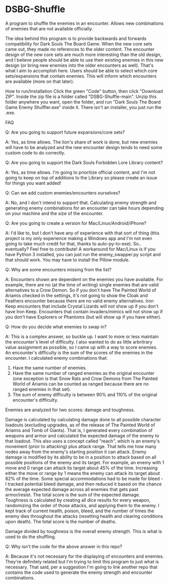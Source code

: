 # DSBG-Shuffle
A program to shuffle the enemies in an encounter.  Allows new combinations of enemies that are not available officially.

The idea behind this program is to provide backwards and forwards compatibility for Dark Souls The Board Game.  When the new core sets came out, they made no references to the older content. The encounter design of the new core sets are much more interesting than the old design, and I believe people should be able to use their existing enemies in this new design (or bring new enemies into the older encounters as well).  That's what I aim to accomplish here.  Users should be able to select which core sets/expansions that contain enemies.  This will inform which encounters are available (more on that later).



How to run/Installation
Click the green "Code" button, then click "Download ZIP".  Inside the zip file is a folder called "DSBG-Shuffle-main".  Unzip this folder anywhere you want, open the folder, and run "Dark Souls The Board Game Enemy Shuffler.exe" inside it.  There isn't an installer, you just run the .exe.


FAQ

Q: Are you going to support future expansions/core sets?

A: Yes, as time allows.  The lion's share of work is done, but new enemies will have to be analyzed and the new encounter design tends to need some custom code to do correctly.


Q: Are you going to support the Dark Souls Forbidden Lore Library content?

A: Yes, as time allows.  I'm going to prioritize official content, and I'm not going to keep on top of additions to the Library so please create an issue for things you want added!

Q: Can we add custom enemies/encounters ourselves?

A: No, and I don't intend to support that.  Calculating enemy strength and generating enemy combinations for an encounter can take hours depending on your machine and the size of the encounter.


Q: Are you going to create a version for Mac/Linux/Android/iPhone?

A: I'd like to, but I don't have any of experience with that sort of thing (this project is my only experience making a Windows app and I'm not even going to take much credit for that, thanks to auto-py-to-exe).  So.. eventually?  Feel free to contribute!  A workaround for Mac/Linux is if you have Python 3 installed, you can just run the enemy_swapper.py script and that should work.  You may have to install the Pillow module.


Q: Why are some encounters missing from the list?

A: Encounters shown are dependent on the enemies you have available.  For example, there are no (at the time of writing) single enemies that are valid alternatives to a Crow Demon.  So if you don't have The Painted World of Ariamis checked in the settings, it's not going to show the Cloak and Feathers encounter because there are no valid enemy alternatives.  Iron Keep encounters that include Crystal Lizards will not show up if you don't have Iron Keep.  Encounters that contain invaders/mimics will not show up if you don't have Explorers or Phantoms (but will show up if you have either).


Q: How do you decide what enemies to swap in?

A: This is a complex answer, so buckle up.  I want to more or less maintain the encounter's level of difficulty.  I also wanted to do as little arbritrary value assignment as possible, so I came up with a way to score enemies.  An encounter's difficulty is the sum of the scores of the enemies in the encounter.  I calculated enemy combinations that:
  1. Have the same number of enemies.
  2. Have the same number of ranged enemies as the original encounter (one exception is that Snow Rats and Crow Demons from The Painted World of Ariamis can be counted as ranged because there are no ranged enemies in that set).
  3. The sum of enemy difficulty is between 90% and 110% of the original encounter's difficulty.

Enemies are analyzed for two scores: damage and toughness.

Damage is calculated by calculating damage done to all possible character loadouts (excluding upgrades, as of the release of The Painted World of Ariamis and Tomb of Giants).  That is, I generated every combination of weapons and armor and calculated the expected damage of the enemy to that loadout.  This also uses a concept called "reach", which is an enemy's movement (prior to attacking) plus attack range.  That tells me how many nodes away from the enemy's starting position it can attack.  Enemy damage is modified by its ability to be in a position to attack based on all possible positions of the enemy and its target.  For example, an enemy with 1 move and 0 range can attack its target about 45% of the time.  Increasing either the move or range by 1 means the enemy can attack its target about 82% of the time.  Some special accommodations had to be made for bleed - I tracked potential bleed damage, and then reduced it based on the chance the average expected damage across all enemies that gets past armor/resist.  The total score is the sum of the expected damage.
Toughness is calculated by creating all dice results for every weapon, randomizing the order of those attacks, and applying them to the enemy.  I kept track of current health, poison, bleed, and the number of times the enemy dies throughout the attacks (resetting health and clearing conditions upon death).  The total score is the number of deaths.

Damage divided by toughness is the overall enemy strength.  This is what is used to do the shuffling.


Q: Why isn't the code for the above answer in this repo?

A: Because it's not necessary for the displaying of encounters and enemies.  They're definitely related but I'm trying to limit this program to just what is necessary.  That said, per a suggestion I'm going to link another repo that contains the code used to generate the enemy strength and encounter combinations.
